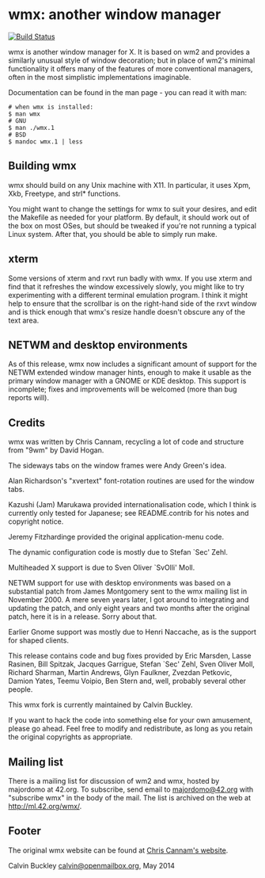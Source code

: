 
# wmx: another window manager

[![Build Status](https://travis-ci.org/NattyNarwhal/wmx.svg?branch=master)](https://travis-ci.org/NattyNarwhal/wmx)

wmx is another window manager for X.  It is based on wm2 and provides
a similarly unusual style of window decoration; but in place of wm2's
minimal functionality it offers many of the features of more
conventional managers, often in the most simplistic implementations
imaginable.

Documentation can be found in the man page - you can read it with man:

    # when wmx is installed:
    $ man wmx
    # GNU
    $ man ./wmx.1
    # BSD
    $ mandoc wmx.1 | less

## Building wmx

wmx should build on any Unix machine with X11. In particular, it uses
Xpm, Xkb, Freetype, and strl\* functions.

You might want to change the settings for wmx to suit your desires, and
edit the Makefile as needed for your platform. By default, it should work
out of the box on most OSes, but should be tweaked if you're not running a
typical Linux system. After that, you should be able to simply run make.

## xterm

Some versions of xterm and rxvt run badly with wmx.  If you use xterm
and find that it refreshes the window excessively slowly, you might
like to try experimenting with a different terminal emulation program.
I think it might help to ensure that the scrollbar is on the
right-hand side of the rxvt window and is thick enough that wmx's
resize handle doesn't obscure any of the text area.

## NETWM and desktop environments

As of this release, wmx now includes a significant amount of support
for the NETWM extended window manager hints, enough to make it
usable as the primary window manager with a GNOME or KDE desktop.
This support is incomplete; fixes and improvements will be welcomed
(more than bug reports will).

## Credits

wmx was written by Chris Cannam, recycling a lot of code and structure
from "9wm" by David Hogan.

The sideways tabs on the window frames were Andy Green's idea.

Alan Richardson's "xvertext" font-rotation routines are used for
the window tabs.

Kazushi (Jam) Marukawa provided internationalisation code, which I
think is currently only tested for Japanese; see README.contrib for
his notes and copyright notice.

Jeremy Fitzhardinge provided the original application-menu code.

The dynamic configuration code is mostly due to Stefan `Sec' Zehl.

Multiheaded X support is due to Sven Oliver `SvOlli' Moll.

NETWM support for use with desktop environments was based on a
substantial patch from James Montgomery sent to the wmx mailing list
in November 2000.  A mere seven years later, I got around to
integrating and updating the patch, and only eight years and two
months after the original patch, here it is in a release.  Sorry about
that.

Earlier Gnome support was mostly due to Henri Naccache, as is the
support for shaped clients.

This release contains code and bug fixes provided by Eric Marsden,
Lasse Rasinen, Bill Spitzak, Jacques Garrigue, Stefan `Sec' Zehl, Sven
Oliver Moll, Richard Sharman, Martin Andrews, Glyn Faulkner, Zvezdan
Petkovic, Damion Yates, Teemu Voipio, Ben Stern and, well, probably
several other people.

This wmx fork is currently maintained by Calvin Buckley.

If you want to hack the code into something else for your own
amusement, please go ahead.  Feel free to modify and redistribute, as
long as you retain the original copyrights as appropriate.


## Mailing list

There is a mailing list for discussion of wm2 and wmx, hosted by
majordomo at 42.org.  To subscribe, send email to majordomo@42.org
with "subscribe wmx" in the body of the mail.  The list is archived on
the web at http://ml.42.org/wmx/.

## Footer

The original wmx website can be found at
[Chris Cannam's website](http://www.all-day-breakfast.com/wmx/).

Calvin Buckley <calvin@openmailbox.org>, May 2014
